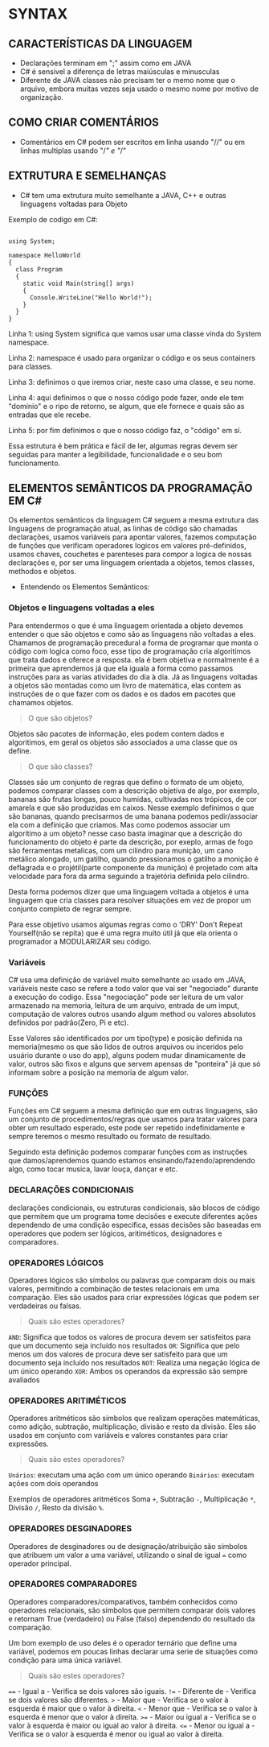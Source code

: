 # SYNTAX

## CARACTERÍSTICAS DA LINGUAGEM

- Declarações terminam em ";" assim como em JAVA
- C# é sensivel a diferença de letras maiúsculas e minusculas
- Diferente de JAVA classes não precisam ter o memo nome que o arquivo, embora muitas vezes seja usado o mesmo nome por motivo de organização.

## COMO CRIAR COMENTÁRIOS

- Comentários em C# podem ser escritos em linha usando "//" ou em linhas multiplas usando "/_" e "_/"

## EXTRUTURA E SEMELHANÇAS

- C# tem uma extrutura muito semelhante a JAVA, C++ e outras linguagens voltadas para Objeto

Exemplo de codigo em C#:
```

using System;

namespace HelloWorld
{
  class Program
  {
    static void Main(string[] args)
    {
      Console.WriteLine("Hello World!");    
    }
  }
}
```
Linha 1: using System significa que vamos usar uma classe vinda do System namespace.

Linha 2: namespace é usado para organizar o código e os seus containers para classes.

Linha 3: definimos o que iremos criar, neste caso uma classe, e seu nome.

Linha 4: aqui definimos o que o nosso código pode fazer, onde ele tem "domínio" e o ripo de retorno, se algum, que ele fornece e quais são as entradas que ele recebe.

Linha 5: por fim definimos o que o nosso código faz, o "código" em sí.

Essa estrutura é bem prática e fácil de ler, algumas regras devem ser seguidas para manter a legibilidade, funcionalidade e o seu bom funcionamento.

## ELEMENTOS SEMÂNTICOS DA PROGRAMAÇÃO EM C#

Os elementos semânticos da linguagem C# seguem a mesma extrutura das linguagens de programação atual, as linhas de código são chamadas declarações, usamos variáveis para apontar valores, fazemos computação de funções que verificam operadores logicos em valores pré-definidos, usamos chaves, couchetes e parenteses para compor a logica de nossas declarações e, por ser uma linguagem orientada a objetos, temos classes, methodos e objetos.

 - Entendendo os Elementos Semânticos:

### Objetos e linguagens voltadas a eles

Para entendermos o que é uma linguagem orientada a objeto devemos entender o que são objetos e como são as linguagens não voltadas a eles.
Chamamos de programação precedural a forma de programar que monta o código com logica como foco, esse tipo de programação cria algoritimos que trata dados e oferece a resposta. ela é bem objetiva e normalmente é a primeira que aprendemos já que ela iguala a forma como passamos instruções para as varias atividades do dia à dia.
Já as linguagens voltadas a objetos são montadas como um livro de matemática, elas contem as instruções de o que fazer com os dados e os dados em pacotes que chamamos objetos.

>O que são objetos?

Objetos são pacotes de informação, eles podem contem dados e algoritimos, em geral os objetos são associados a uma classe que os define. 

>O que são classes?

Classes são um conjunto de regras que defino o formato de um objeto, podemos comparar classes com a descrição objetiva de algo, por exemplo, bananas são frutas longas, pouco humidas, cultivadas nos trópicos, de cor amarela e que são produzidas em caixos.
Nesse exemplo definimos o que são bananas, quando precisarmos de uma banana podemos pedir/associar ela com a definição que criamos.
Mas como podemos associar um algoritimo a um objeto? nesse caso basta imaginar que a descrição do funcionamento do objeto é parte da descrição, por exeplo, armas de fogo são ferramentas metalicas, com um cilindro para munição, um cano metálico alongado, um gatilho, quando pressionamos o gatilho a monição é deflagrada e o projétil(parte componente da munição) é projetado com alta velocidade para fora da arma seguindo a trajetória definida pelo cilindro.

Desta forma podemos dizer que uma linguagem voltada a objetos é uma linguagem que cria classes para resolver situações em vez de propor um conjunto completo de regrar sempre.

Para esse objetivo usamos algumas regras como o 'DRY' Don't Repeat Yourself(não se repita) que é uma regra muito útil já que ela orienta o programador a MODULARIZAR seu código.

### Variáveis

C# usa uma definição de variável muito semelhante ao usado em JAVA, variáveis neste caso se refere a todo valor que vai ser "negociado" durante a execução do codigo.
Essa "negociação" pode ser leitura de um valor armazenado na memoria, leitura de um arquivo, entrada de um imput, computação de valores outros usando algum method ou valores absolutos definidos por padrão(Zero, Pi e etc).

Esse Valores são identificados por um tipo(type) e posição definida na memoria(mesmo os que são lidos de outros arquivos ou inceridos pelo usuário durante o uso do app), alguns podem mudar dinamicamente de valor, outros são fixos e alguns que servem apensas de "ponteira" já que só informam sobre a posição na memoria de algum valor.

### FUNÇÕES

Funções em C# seguem a mesma definição que em outras linguagens, são um conjunto de procedimentos/regras que usamos para tratar valores para obter um resultado esperado, este pode ser repetido indefinidamente e sempre teremos o mesmo resultado ou formato de resultado.

Seguindo esta definição podemos comparar funções com as instruções que damos/aprendemos quando estamos ensinando/fazendo/aprendendo algo, como tocar musica, lavar louça, dançar e etc.

### DECLARAÇÕES CONDICIONAIS

declarações condicionais, ou estruturas condicionais, são blocos de código que permitem que um programa tome decisões e execute diferentes ações dependendo de uma condição específica, essas decisões são baseadas em operadores que podem ser lógicos, aritiméticos, designadores e comparadores.

### OPERADORES LÓGICOS

Operadores lógicos são símbolos ou palavras que comparam dois ou mais valores, permitindo a combinação de testes relacionais em uma comparação. Eles são usados para criar expressões lógicas que podem ser verdadeiras ou falsas. 

>Quais são estes operadores?

`AND`: Significa que todos os valores de procura devem ser satisfeitos para que um documento seja incluído nos resultados 
`OR`: Significa que pelo menos um dos valores de procura deve ser satisfeito para que um documento seja incluído nos resultados 
`NOT`: Realiza uma negação lógica de um único operando 
`XOR`: Ambos os operandos da expressão são sempre avaliados 

### OPERADORES ARITIMÉTICOS

Operadores aritméticos são símbolos que realizam operações matemáticas, como adição, subtração, multiplicação, divisão e resto da divisão. Eles são usados em conjunto com variáveis e valores constantes para criar expressões. 

>Quais são estes operadores?

`Unários`: executam uma ação com um único operando
`Binários`: executam ações com dois operandos

Exemplos de operadores aritméticos Soma `+`, Subtração `-`, Multiplicação `*`, Divisão `/`, Resto da divisão `%`.

### OPERADORES DESGINADORES

Operadores de desginadores ou de designação/atribuição são símbolos que atribuem um valor a uma variável, utilizando o sinal de igual `=` como operador principal.

### OPERADORES COMPARADORES

Operadores comparadores/comparativos, também conhecidos como operadores relacionais, são símbolos que permitem comparar dois valores e retornam True (verdadeiro) ou False (falso) dependendo do resultado da comparação.

Um bom exemplo de uso deles é o operador ternário que define uma variável,
podemos em poucas linhas declarar uma serie de situações como condição para uma única variável.

>Quais são estes operadores?

`==` - Igual a - Verifica se dois valores são iguais.
`!=` - Diferente de - Verifica se dois valores são diferentes.
`>` - Maior que - Verifica se o valor à esquerda é maior que o valor à direita.
`<` - Menor que - Verifica se o valor à esquerda é menor que o valor à direita.
`>=` - Maior ou igual a - Verifica se o valor à esquerda é maior ou igual ao valor à direita.
`<=` - Menor ou igual a - Verifica se o valor à esquerda é menor ou igual ao valor à direita. 